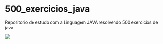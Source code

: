 # 500_exercicios_java
Repositorio de estudo com a Linguagem JAVA resolvendo 500 exercicios de java

<p align="left">
  <img src="https://skillicons.dev/icons?i=java" />
</p>
